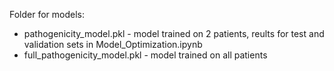 Folder for models:
 - pathogenicity_model.pkl - model trained on 2 patients, reults for test and validation sets in Model_Optimization.ipynb
 - full_pathogenicity_model.pkl - model trained on all patients
